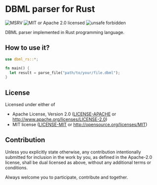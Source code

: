 # DBML parser for Rust

![MSRV](https://img.shields.io/badge/rustc-1.59+-ab6000.svg)
![MIT or Apache 2.0 licensed](https://img.shields.io/crates/l/dbml-rs.svg)
![unsafe forbidden](https://img.shields.io/badge/unsafe-forbidden-success.svg)

DBML parser implemented in Rust programming language.

## How to use it?

```rust
use dbml_rs::*;

fn main() {
  let result = parse_file("path/to/your/file.dbml");
}
```

## License

Licensed under either of

- Apache License, Version 2.0
  ([LICENSE-APACHE](LICENSE-APACHE) or <http://www.apache.org/licenses/LICENSE-2.0>)
- MIT license
  ([LICENSE-MIT](LICENSE-MIT) or <http://opensource.org/licenses/MIT>)

## Contribution

Unless you explicitly state otherwise, any contribution intentionally submitted
for inclusion in the work by you, as defined in the Apache-2.0 license, shall be
dual licensed as above, without any additional terms or conditions.

Always welcome you to participate, contribute and together.
